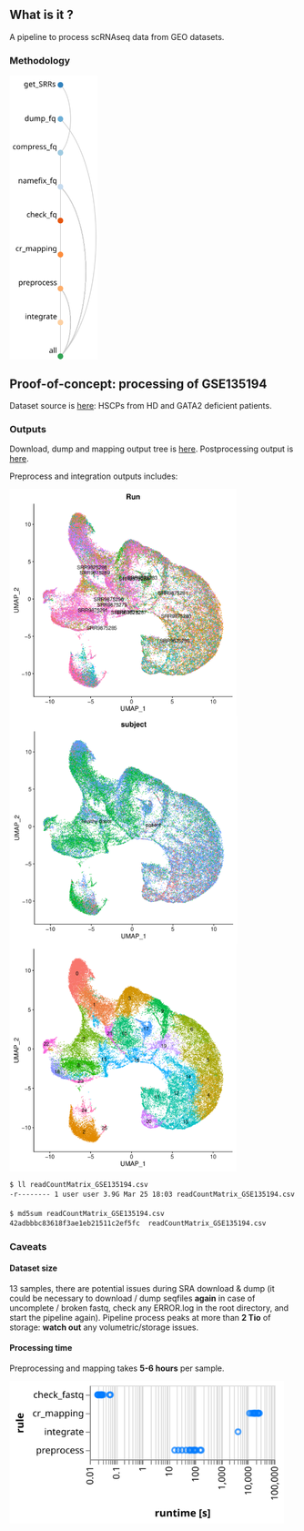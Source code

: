 ## What is it ?

A pipeline to process scRNAseq data from GEO datasets.

### Methodology

<img src="img/pipe.svg" height="500" align="center">

## Proof-of-concept: processing of GSE135194

Dataset source is [here](https://www.ncbi.nlm.nih.gov/geo/query/acc.cgi?acc=GSE135194): HSCPs from HD and GATA2 deficient patients.

### Outputs

Download, dump and mapping output tree is [here](proofs/proof_seq.txt). Postprocessing output is [here](proofs/proof_outs.txt).

Preprocess and integration outputs includes:

<img src="img/UMAP_samples.png" height="400" align="center">
<img src="img/UMAP_genotype.png" height="400" align="center">
<img src="img/UMAP_clusters.png" height="400" align="center">

```bash
$ ll readCountMatrix_GSE135194.csv 
-r-------- 1 user user 3.9G Mar 25 18:03 readCountMatrix_GSE135194.csv

$ md5sum readCountMatrix_GSE135194.csv 
42adbbbc83618f3ae1eb21511c2ef5fc  readCountMatrix_GSE135194.csv
```

### Caveats

#### Dataset size

13 samples, there are potential issues during SRA download & dump (it could be necessary to download / dump seqfiles **again** in case of uncomplete / broken fastq, check any ERROR.log in the root directory, and start the pipeline again). Pipeline process peaks at more than **2 Tio** of storage: **watch out** any volumetric/storage issues.

#### Processing time

Preprocessing and mapping takes **5-6 hours** per sample.

<img src="img/time.svg" height="250" align="center">
